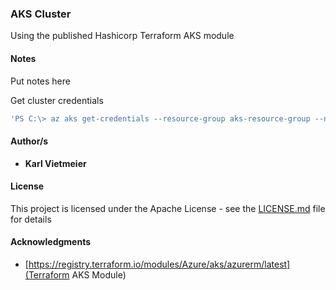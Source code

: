### AKS Cluster

Using the published Hashicorp Terraform AKS module

#### Notes

Put notes here
  
Get cluster credentials
```powershell
'PS C:\> az aks get-credentials --resource-group aks-resource-group --name cpumgrtesting'

```




#### Author/s

* **Karl Vietmeier**

#### License

This project is licensed under the Apache License - see the [LICENSE.md](LICENSE.md) file for details

#### Acknowledgments

* [https://registry.terraform.io/modules/Azure/aks/azurerm/latest](Terraform AKS Module)
